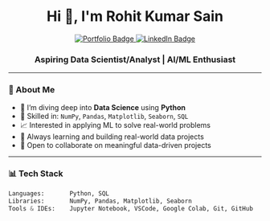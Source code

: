 <h1 align="center">Hi 👋, I'm Rohit Kumar Sain</h1>

<p align="center">
  <a href="https://rohitkumarsain.netlify.app" target="_blank">
    <img src="https://img.shields.io/badge/Portfolio-111111?style=for-the-badge&logo=firefox&logoColor=white" alt="Portfolio Badge"/>
  </a>
  <a href="https://www.linkedin.com/in/RohitKumarSain" target="_blank">
    <img src="https://img.shields.io/badge/LinkedIn-blue?style=for-the-badge&logo=linkedin" alt="LinkedIn Badge"/>
  </a>
</p>

<h3 align="center">Aspiring Data Scientist/Analyst | AI/ML Enthusiast</h3>

---

### 🧠 About Me

- 🚀 I’m diving deep into **Data Science** using **Python**
- 🧰 Skilled in: `NumPy`, `Pandas`, `Matplotlib`, `Seaborn`, `SQL`
- 📈 Interested in applying ML to solve real-world problems
- 🌱 Always learning and building real-world data projects
- 🤝 Open to collaborate on meaningful data-driven projects

---

### 📊 Tech Stack

```python
Languages:       Python, SQL
Libraries:       NumPy, Pandas, Matplotlib, Seaborn
Tools & IDEs:    Jupyter Notebook, VSCode, Google Colab, Git, GitHub

